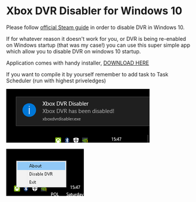 # Xbox DVR Disabler for Windows 10

Please follow [official Steam guide](https://support.steampowered.com/kb_article.php?ref=6239-DZCB-8600) in order to disable DVR in Windows 10. 

If for whatever reason it doesn't work for you, or DVR is being re-enabled on Windows startup (that was my case!) you can use this super simple app which allow you to disable DVR on windows 10 startup.

Application comes with handy installer, [DOWNLOAD HERE](https://github.com/exqstudio/XboxDvrDisabler/raw/master/dist/xboxdvrdisabler_setup.exe)

If you want to compile it by yourself remember to add task to Task Scheduler (run with highest priveledges)

![ScreenShot](screenshot.png)

![ScreenShot2](screenshot2.png)